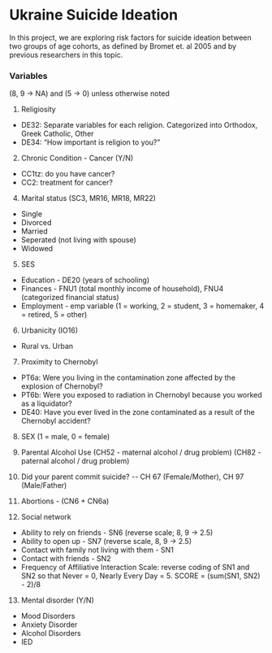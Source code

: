 # Ukraine Suicide Ideation

In this project, we are exploring risk factors for suicide ideation between two groups of age cohorts, as defined by Bromet et. al 2005 and by previous researchers in this topic.

### Variables

(8, 9 -> NA) and (5 -> 0) unless otherwise noted

1) Religiosity

- DE32:  Separate variables for each religion. Categorized into Orthodox, Greek Catholic, Other
- DE34: “How important is religion to you?”

2) Chronic Condition - Cancer (Y/N)

- CC1tz: do you have cancer?
- CC2: treatment for cancer? 

4) Marital status (SC3, MR16, MR18, MR22)  

- Single
- Divorced
- Married
- Seperated (not living with spouse)
- Widowed

5) SES

- Education - DE20 (years of schooling)
- Finances - FNU1 (total monthly income of household), FNU4 (categorized financial status)
- Employment - emp variable (1 = working, 2 = student, 3 = homemaker, 4 = retired, 5 = other)

6) Urbanicity (IO16) 

- Rural vs. Urban

7) Proximity to Chernobyl

- PT6a: Were you living in the contamination zone affected by the explosion of Chernobyl? 
- PT6b: Were you exposed to radiation in Chernobyl because you worked as a liquidator?
- DE40: Have you ever lived in the zone contaminated as a result of the Chernobyl accident? 

8) SEX (1 = male, 0 = female)

9) Parental Alcohol Use (CH52 - maternal alcohol / drug problem) (CH82 - paternal alcohol / drug problem)

10) Did your parent commit suicide? -- CH 67 (Female/Mother), CH 97 (Male/Father) 

11) Abortions - (CN6 + CN6a)

12) Social network

- Ability to rely on friends - SN6 (reverse scale; 8, 9 -> 2.5)
- Ability to open up - SN7 (reverse scale, 8, 9 -> 2.5)
- Contact with family not living with them - SN1 
- Contact with friends - SN2
- Frequency of Affiliative Interaction Scale: reverse coding of SN1 and SN2 so that Never = 0, Nearly Every Day = 5. SCORE = (sum(SN1, SN2) - 2)/8

13) Mental disorder (Y/N) 

- Mood Disorders
- Anxiety Disorder
- Alcohol Disorders 
- IED





